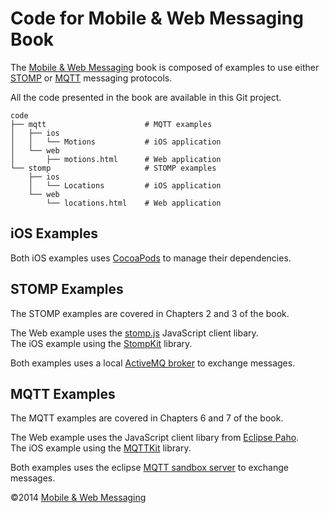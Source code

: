 # Code for Mobile & Web Messaging Book

The [Mobile & Web Messaging][mwm] book is composed of examples to use either [STOMP][stomp] or [MQTT][mqtt] messaging protocols.

All the code presented in the book are available in this Git project.

    code
    ├── mqtt                      # MQTT examples
    │   ├── ios
    │   │   └── Motions           # iOS application
    │   └── web
    │       ├── motions.html      # Web application
    └── stomp                     # STOMP examples
        ├── ios
        │   └── Locations         # iOS application
        └── web
            └── locations.html    # Web application

## iOS Examples

Both iOS examples uses [CocoaPods][cocoapods] to manage their dependencies.

## STOMP Examples

The STOMP examples are covered in Chapters 2 and 3 of the book.

The Web example uses the [stomp.js][stompjs] JavaScript client libary.  
The iOS example using the [StompKit][stompkit] library.  

Both examples uses a local [ActiveMQ broker][activemq] to exchange messages.

## MQTT Examples

The MQTT examples are covered in Chapters 6 and 7 of the book.

The Web example uses the JavaScript client libary from [Eclipse Paho][paho].  
The iOS example using the [MQTTKit][mqtt] library.

Both examples uses the eclipse [MQTT sandbox server][iot.eclipse.org] to exchange messages.

&copy;2014 [Mobile & Web Messaging][mwm]

[mwm]: http://mobile-web-messaging.net
[mqtt]: http://mqtt.org
[mqttkit]: https://github.com/jmesnil/MQTTKit
[paho]: http://www.eclipse.org/paho/
[stomp]: http://stomp.github.io
[stompkit]: https://github.com/mobile-web-messaging/StompKit/
[stompjs]: http://jmesnil.net/stomp-websocket/doc/
[iot.eclipse.org]: http://iot.eclipse.org/sandbox.html
[activemq]: http://activemq.apache.org
[cocoapods]: http://cocoapods.org

